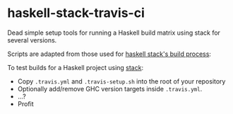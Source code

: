 # haskell-stack-travis-ci
Dead simple setup tools for running a Haskell build matrix using stack for several versions.

Scripts are adapted from those used for [haskell stack's build process](https://github.com/commercialhaskell/stack): 

To test builds for a Haskell project using [stack](https://github.com/commercialhaskell/stack): 

- Copy `.travis.yml` and `.travis-setup.sh` into the root of your repository
- Optionally add/remove GHC version targets inside `.travis.yml`.
- ...?
- Profit
